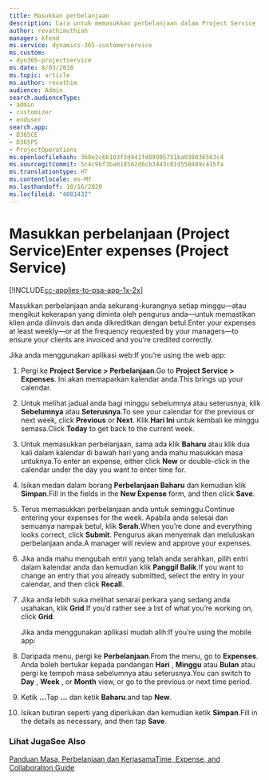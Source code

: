 ```yaml
---
title: Masukkan perbelanjaan
description: Cara untuk memasukkan perbelanjaan dalam Project Service
author: revathimuthiah
manager: kfend
ms.service: dynamics-365-customerservice
ms.custom:
- dyn365-projectservice
ms.date: 8/03/2018
ms.topic: article
ms.author: revathim
audience: Admin
search.audienceType:
- admin
- customizer
- enduser
search.app:
- D365CE
- D365PS
- ProjectOperations
ms.openlocfilehash: 360e2c6b103f3d441fd89995751ba038036563c4
ms.sourcegitcommit: 5c4c9bf3ba018562d6cb3443c01d550489c415fa
ms.translationtype: HT
ms.contentlocale: ms-MY
ms.lasthandoff: 10/16/2020
ms.locfileid: "4081432"
---
```

# <a name="enter-expenses-project-service"></a><span data-ttu-id="e55b2-103">Masukkan perbelanjaan (Project Service)</span><span class="sxs-lookup"><span data-stu-id="e55b2-103">Enter expenses (Project Service)</span></span>

[!INCLUDE[cc-applies-to-psa-app-1x-2x](../includes/cc-applies-to-psa-app-1x-2x.md)]

<span data-ttu-id="e55b2-104">Masukkan perbelanjaan anda sekurang-kurangnya setiap minggu—atau mengikut kekerapan yang diminta oleh pengurus anda—untuk memastikan klien anda diinvois dan anda dikreditkan dengan betul.</span><span class="sxs-lookup"><span data-stu-id="e55b2-104">Enter your expenses at least weekly—or at the frequency requested by your managers—to ensure your clients are invoiced and you’re credited correctly.</span></span>  
  
 <span data-ttu-id="e55b2-105">Jika anda menggunakan aplikasi web:</span><span class="sxs-lookup"><span data-stu-id="e55b2-105">If you’re using the web app:</span></span>  
  
1. <span data-ttu-id="e55b2-106">Pergi ke **Project Service > Perbelanjaan**.</span><span class="sxs-lookup"><span data-stu-id="e55b2-106">Go to **Project Service > Expenses**.</span></span> <span data-ttu-id="e55b2-107">Ini akan memaparkan kalendar anda.</span><span class="sxs-lookup"><span data-stu-id="e55b2-107">This brings up your calendar.</span></span>  
  
2. <span data-ttu-id="e55b2-108">Untuk melihat jadual anda bagi minggu sebelumnya atau seterusnya, klik **Sebelumnya** atau **Seterusnya**.</span><span class="sxs-lookup"><span data-stu-id="e55b2-108">To see your calendar for the previous or next week, click **Previous** or **Next**.</span></span> <span data-ttu-id="e55b2-109">Klik **Hari Ini** untuk kembali ke minggu semasa.</span><span class="sxs-lookup"><span data-stu-id="e55b2-109">Click **Today** to get back to the current week.</span></span>  
  
3. <span data-ttu-id="e55b2-110">Untuk memasukkan perbelanjaan, sama ada klik **Baharu** atau klik dua kali dalam kalendar di bawah hari yang anda mahu masukkan masa untuknya.</span><span class="sxs-lookup"><span data-stu-id="e55b2-110">To enter an expense, either click **New** or double-click in the calendar under the day you want to enter time for.</span></span>  
  
4. <span data-ttu-id="e55b2-111">Isikan medan dalam borang **Perbelanjaan Baharu** dan kemudian klik **Simpan**.</span><span class="sxs-lookup"><span data-stu-id="e55b2-111">Fill in the fields in the **New Expense** form, and then click **Save**.</span></span>  
  
5. <span data-ttu-id="e55b2-112">Terus memasukkan perbelanjaan anda untuk seminggu.</span><span class="sxs-lookup"><span data-stu-id="e55b2-112">Continue entering your expenses for the week.</span></span> <span data-ttu-id="e55b2-113">Apabila anda selesai dan semuanya nampak betul, klik **Serah**.</span><span class="sxs-lookup"><span data-stu-id="e55b2-113">When you’re done and everything looks correct, click **Submit**.</span></span> <span data-ttu-id="e55b2-114">Pengurus akan menyemak dan meluluskan perbelanjaan anda.</span><span class="sxs-lookup"><span data-stu-id="e55b2-114">A manager will review and approve your expenses.</span></span>  
  
6. <span data-ttu-id="e55b2-115">Jika anda mahu mengubah entri yang telah anda serahkan, pilih entri dalam kalendar anda dan kemudian klik **Panggil Balik**.</span><span class="sxs-lookup"><span data-stu-id="e55b2-115">If you want to change an entry that you already submitted, select the entry in your calendar, and then click **Recall**.</span></span>  
  
7. <span data-ttu-id="e55b2-116">Jika anda lebih suka melihat senarai perkara yang sedang anda usahakan, klik **Grid**.</span><span class="sxs-lookup"><span data-stu-id="e55b2-116">If you’d rather see a list of what you’re working on, click **Grid**.</span></span>  
  
   <span data-ttu-id="e55b2-117">Jika anda menggunakan aplikasi mudah alih:</span><span class="sxs-lookup"><span data-stu-id="e55b2-117">If you’re using the mobile app:</span></span>  
  
8. <span data-ttu-id="e55b2-118">Daripada menu, pergi ke **Perbelanjaan**.</span><span class="sxs-lookup"><span data-stu-id="e55b2-118">From the menu, go to **Expenses**.</span></span>     <span data-ttu-id="e55b2-119">Anda boleh bertukar kepada pandangan **Hari** , **Minggu** atau **Bulan** atau pergi ke tempoh masa sebelumnya atau seterusnya.</span><span class="sxs-lookup"><span data-stu-id="e55b2-119">You can switch to **Day** , **Week** , or **Month** view, or go to the previous or next time period.</span></span>  
  
9. <span data-ttu-id="e55b2-120">Ketik **…**</span><span class="sxs-lookup"><span data-stu-id="e55b2-120">Tap **…**</span></span> <span data-ttu-id="e55b2-121">dan ketik **Baharu**.</span><span class="sxs-lookup"><span data-stu-id="e55b2-121">and tap **New**.</span></span>  
  
10. <span data-ttu-id="e55b2-122">Isikan butiran seperti yang diperlukan dan kemudian ketik **Simpan**.</span><span class="sxs-lookup"><span data-stu-id="e55b2-122">Fill in the details as necessary, and then tap **Save**.</span></span>  
  
### <a name="see-also"></a><span data-ttu-id="e55b2-123">Lihat Juga</span><span class="sxs-lookup"><span data-stu-id="e55b2-123">See Also</span></span>  
 [<span data-ttu-id="e55b2-124">Panduan Masa, Perbelanjaan dan Kerjasama</span><span class="sxs-lookup"><span data-stu-id="e55b2-124">Time, Expense, and Collaboration Guide</span></span>](../psa/time-expense-collaboration-guide.md)
